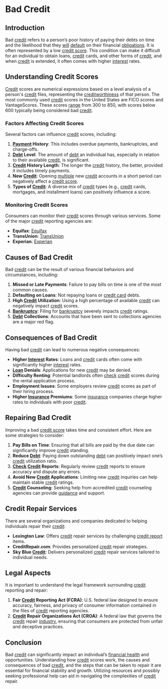 # Bad Credit

## Introduction
Bad [credit](../c/credit.md) refers to a person’s poor history of paying their debts on time and the likelihood that they [will](../w/will.md) [default](../d/default.md) on their financial [obligations](../o/obligation.md). It is often represented by a low [credit score](../c/credit_score.md). This condition can make it difficult for an individual to obtain loans, [credit](../c/credit.md) cards, and other forms of [credit](../c/credit.md), and when [credit](../c/credit.md) is extended, it often comes with higher [interest](../i/interest.md) rates.

## Understanding Credit Scores
[Credit](../c/credit.md) scores are numerical expressions based on a level analysis of a person's [credit](../c/credit.md) files, representing the [creditworthiness](../c/creditworthiness.md) of that person. The most commonly used [credit](../c/credit.md) scores in the United States are FICO scores and VantageScores. These scores [range](../r/range.md) from 300 to 850, with scores below 600 typically being considered bad [credit](../c/credit.md).

### Factors Affecting Credit Scores
Several factors can influence [credit](../c/credit.md) scores, including:
1. **[Payment](../p/payment.md) History**: This includes overdue payments, bankruptcies, and charge-offs.
2. **[Debt](../d/debt.md) Level**: The amount of [debt](../d/debt.md) an individual has, especially in relation to their available [credit](../c/credit.md), is significant.
3. **[Credit](../c/credit.md) History Length**: The longer the [credit](../c/credit.md) history, the better, provided it includes timely payments.
4. **New [Credit](../c/credit.md)**: Opening [multiple](../m/multiple.md) new [credit](../c/credit.md) accounts in a short period can negatively affect a [credit score](../c/credit_score.md).
5. **Types of [Credit](../c/credit.md)**: A diverse mix of [credit](../c/credit.md) types (e.g., [credit](../c/credit.md) cards, mortgages, and installment loans) can positively influence a score.

### Monitoring Credit Scores
Consumers can monitor their [credit](../c/credit.md) scores through various services. Some of the major [credit](../c/credit.md) reporting agencies are:
- **Equifax**: [Equifax](https://www.equifax.com/)
- **TransUnion**: [TransUnion](https://www.transunion.com/)
- **Experian**: [Experian](https://www.experian.com/)

## Causes of Bad Credit
Bad [credit](../c/credit.md) can be the result of various financial behaviors and circumstances, including:
1. **Missed or Late Payments**: Failure to pay bills on time is one of the most common causes.
2. **Defaulting on Loans**: Not repaying loans or [credit card](../c/credit_card.md) debts.
3. **High [Credit](../c/credit.md) Utilization**: Using a high percentage of available [credit](../c/credit.md) can negatively impact [credit](../c/credit.md) scores.
4. **[Bankruptcy](../b/bankruptcy.md)**: Filing for [bankruptcy](../b/bankruptcy.md) severely impacts [credit](../c/credit.md) ratings.
5. **[Debt](../d/debt.md) Collections**: Accounts that have been sent to collections agencies are a major red flag.

## Consequences of Bad Credit
Having bad [credit](../c/credit.md) can lead to numerous negative consequences:
- **Higher [Interest](../i/interest.md) Rates**: Loans and [credit](../c/credit.md) cards often come with significantly higher [interest](../i/interest.md) rates.
- **[Loan](../l/loan.md) Denials**: Applications for new [credit](../c/credit.md) may be denied.
- **Difficulty Renting**: Potential landlords often [check](../c/check.md) [credit](../c/credit.md) scores during the rental application process.
- **Employment Issues**: Some employers review [credit](../c/credit.md) scores as part of their hiring process.
- **Higher [Insurance](../i/insurance.md) Premiums**: Some [insurance](../i/insurance.md) companies charge higher rates to individuals with poor [credit](../c/credit.md).

## Repairing Bad Credit
Improving a bad [credit score](../c/credit_score.md) takes time and consistent effort. Here are some strategies to consider:
1. **Pay Bills on Time**: Ensuring that all bills are paid by the due date can significantly improve [credit](../c/credit.md) standing.
2. **Reduce [Debt](../d/debt.md)**: Paying down outstanding [debt](../d/debt.md) can positively impact one’s [credit](../c/credit.md) utilization ratio.
3. **[Check](../c/check.md) [Credit](../c/credit.md) Reports**: Regularly review [credit](../c/credit.md) reports to ensure accuracy and dispute any errors.
4. **Avoid New [Credit](../c/credit.md) Applications**: Limiting new [credit](../c/credit.md) inquiries can help maintain stable [credit](../c/credit.md) ratings.
5. **[Credit](../c/credit.md) Counseling**: Seeking help from accredited [credit](../c/credit.md) counseling agencies can provide [guidance](../g/guidance.md) and support.

## Credit Repair Services
There are several organizations and companies dedicated to helping individuals repair their [credit](../c/credit.md):
- **Lexington Law**: Offers [credit](../c/credit.md) repair services by challenging [credit report](../c/credit_report.md) items.
- **CreditRepair.com**: Provides personalized [credit](../c/credit.md) repair strategies.
- **Sky Blue [Credit](../c/credit.md)**: Delivers personalized [credit](../c/credit.md) repair services tailored to individual needs.

## Legal Aspects
It is important to understand the legal framework surrounding [credit](../c/credit.md) reporting and repair:
1. **Fair [Credit](../c/credit.md) Reporting Act (FCRA)**: U.S. federal law designed to ensure accuracy, fairness, and privacy of consumer information contained in the files of [credit](../c/credit.md) reporting agencies.
2. **[Credit](../c/credit.md) Repair Organizations Act (CROA)**: A federal law that governs the [credit](../c/credit.md) repair [industry](../i/industry.md), ensuring that consumers are protected from unfair and deceptive practices.

## Conclusion
Bad [credit](../c/credit.md) can significantly impact an individual’s [financial health](../f/financial_health.md) and opportunities. Understanding how [credit](../c/credit.md) scores work, the causes and consequences of bad [credit](../c/credit.md), and the steps that can be taken to repair it are essential for financial stability and growth. Utilizing resources and possibly seeking professional help can aid in navigating the complexities of [credit](../c/credit.md) repair.

